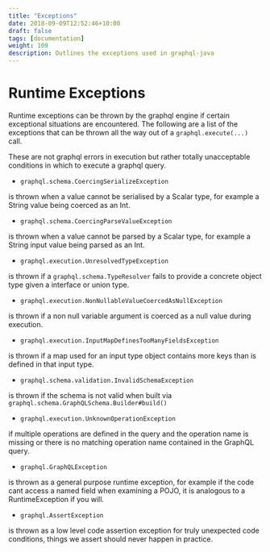 ```yaml
---
title: "Exceptions"
date: 2018-09-09T12:52:46+10:00
draft: false
tags: [documentation]
weight: 109
description: Outlines the exceptions used in graphql-java
---
```

# Runtime Exceptions


Runtime exceptions can be thrown by the graphql engine if certain exceptional situations are encountered.  The following
are a list of the exceptions that can be thrown all the way out of a ``graphql.execute(...)`` call.

These are not graphql errors in execution but rather totally unacceptable conditions in which to execute a graphql query.
 
 -  `graphql.schema.CoercingSerializeException`

 is thrown when a value cannot be serialised by a Scalar type, for example
 a String value being coerced as an Int.


 -  `graphql.schema.CoercingParseValueException`

 is thrown when a value cannot be parsed by a Scalar type, for example
 a String input value being parsed as an Int.


 -  `graphql.execution.UnresolvedTypeException`

 is thrown if a `graphql.schema.TypeResolver` fails to provide a concrete
 object type given a interface or union type.


 -  `graphql.execution.NonNullableValueCoercedAsNullException`

 is thrown if a non null variable argument is coerced as a
 null value during execution.


 -  `graphql.execution.InputMapDefinesTooManyFieldsException`

 is thrown if a map used for an input type object contains
 more keys than is defined in that input type.


 -  `graphql.schema.validation.InvalidSchemaException`

 is thrown if the schema is not valid when built via
  `graphql.schema.GraphQLSchema.Builder#build()`

 -  `graphql.execution.UnknownOperationException`

if multiple operations are defined in the query and
the operation name is missing or there is no matching operation name
contained in the GraphQL query.

 -  `graphql.GraphQLException`

 is thrown as a general purpose runtime exception, for example if the code cant
 access a named field when examining a POJO, it is analogous to a RuntimeException if you will.


 -  `graphql.AssertException`

 is thrown as a low level code assertion exception for truly unexpected code conditions, things we assert
should never happen in practice.

